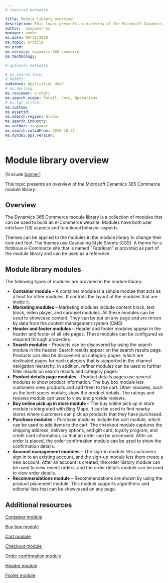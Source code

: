 ```yaml
---
# required metadata

title: Module library overview 
description: This topic presents an overview of the Microsoft Dynamics 365 Commerce module library.
author:  anupamar-ms
manager: annbe
ms.date: 09/15/2020
ms.topic: article
ms.prod: 
ms.service: dynamics-365-commerce
ms.technology: 

# optional metadata

# ms.search.form: 
# ROBOTS: 
audience: Application User
# ms.devlang: 
ms.reviewer: v-chgri
ms.search.scope: Retail, Core, Operations
# ms.tgt_pltfrm: 
ms.custom: 
ms.assetid: 
ms.search.region: Global
ms.search.industry: 
ms.author: anupamar
ms.search.validFrom: 2019-10-31
ms.dyn365.ops.version: 
---
```


# Module library overview

[!include [banner](includes/banner.md)]

This topic presents an overview of the Microsoft Dynamics 365 Commerce module library.

## Overview

The Dynamics 365 Commerce module library is a collection of modules that can be used to build an e-Commerce website. Modules have both user interface (UI) aspects and functional behavior aspects.

Themes can be applied to the modules in the module library to change their look and feel. The themes use Cascading Style Sheets (CSS). A theme for a fictitious e-Commerce site that is named "Fabrikam" is provided as part of the module library and can be used as a reference.

## Module library modules

The following types of modules are provided in the module library:

- **Container module** – A container module is a simple module that acts as a host for other modules. It controls the layout of the modules that are inside it.
- **Marketing modules** – Marketing modules include content block, text block, video player, and carousel modules. All these modules can be used to showcase content. They can be put on any page and are driven by data from the content management system (CMS).
- **Header and footer modules** – Header and footer modules appear in the header and footer of all site pages. These modules can be configured as required through properties.
- **Search modules** – Products can be discovered by using the search module in the header. Search results appear on the search results page. Products can also be discovered on category pages, which are dedicated pages for each category that is supported in the channel navigation hierarchy. In addition, refiner modules can be used to further filter results on search results and category pages.
- **Product details page modules** – Product details pages use several modules to show product information. The buy box module lets customers view products and add them to the cart. Other modules, such as the tech specs module, show the product details. The ratings and reviews module can used to view and provide reviews.
- **Buy online pick up in store module** – The buy online pick up in store module is integrated with Bing Maps. It can be used to find nearby stores where customers can pick up products that they have purchased.
- **Purchase modules** – Purchase modules include the cart module, which can be used to add items to the cart. The checkout module captures the shipping address, delivery options, and gift card, loyalty program, and credit card information, so that an order can be processed. After an order is placed, the order confirmation module can be used to show the confirmation details.
- **Account management modules** – The sign-in module lets customers sign in to an existing account, and the sign-up module lets them create a new account. After an account is created, the order history module can be used to view recent orders, and the order details module can be used to view order details.
- **Recommendations module** – Recommendations are shown by using the product placement module. This module supports algorithmic and editorial lists that can be showcased on any page.

## Additional resources

[Container module](add-container-module.md)

[Buy box module](add-buy-box.md)

[Cart module](add-cart-module.md)

[Checkout module](add-checkout-module.md)

[Order confirmation module](order-confirmation-module.md)

[Header module](author-header-module.md)

[Footer module](author-footer-module.md)

